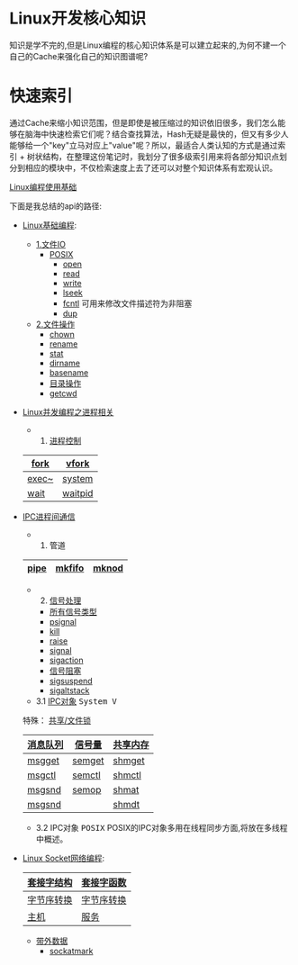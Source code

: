 # Linux开发核心知识

知识是学不完的,但是Linux编程的核心知识体系是可以建立起来的,为何不建一个自己的Cache来强化自己的知识图谱呢?

# 快速索引

通过Cache来缩小知识范围，但是即使是被压缩过的知识依旧很多，我们怎么能够在脑海中快速检索它们呢？结合查找算法，Hash无疑是最快的，但又有多少人能够给一个"key"立马对应上"value"呢？所以，最适合人类认知的方式是通过索引 + 树状结构，在整理这份笔记时，我划分了很多级索引用来将各部分知识点划分到相应的模块中，不仅检索速度上去了还可以对整个知识体系有宏观认识。

[Linux编程使用基础](linux_basic/README.md) 


下面是我总结的api的路径:

* [Linux基础编程](README.md):
	* [1.文件IO](docs/文件IO.md)
		* [POSIX](README.md)
			* [open](docs/open.md)
			* [read](docs/read.md)
			* [write](docs/write.md)
			* [lseek](docs/lseek.md)
			* [fcntl](docs/fcntl.md)   可用来修改文件描述符为非阻塞
			* [dup](docs/dup.md)
	* [2.文件操作](docs/文件操作.md)
		* [chown](docs/chown.md)
		* [rename](docs/rename.md)
		* [stat](docs/stat.md)
		* [dirname](docs/basename.md)
		* [basename](docs/basename.md)
		* [目录操作](docs/目录操作.md)
		* [getcwd](docs/getcwd.md)

* [Linux并发编程之进程相关](README.md)

	* 1. [进程控制](docs/进程控制.md)

	| [fork](docs/fork.md) |  [vfork](docs/vfork.md) |
	| ------ | ------ |
	|  [exec~](docs/exec.md) | [system](docs/system.md) |   <kbd>fork进程执行命令</kbd>>
	| [wait](docs/wait.md) | [waitpid](docs/waitpid.md) |	<kbd>进程回收</kbd>>

* [IPC进程间通信](进程通信.md)
	* 1. 管道

	| [pipe](docs/pipe.md) |  [mkfifo](docs/mkfifo.md) | [mknod](docs/mknod.md) |
	| ------ | ------ | -------- |


	* 2. [信号处理](docs/信号处理.md)
		* [所有信号类型](docs/信号类型.md)
		* [psignal](docs/psignal.md)
		* [kill](docs/kill.md)
		* [raise](docs/raise.md)
		* [signal](docs/signal.md)
		* [sigaction](docs/sigaction.md)
		* [信号阻塞](docs/信号阻塞.md)
		* [sigsuspend](docs/sigsuspend.md)
		* [sigaltstack](docs/sigaltstack.md)
	* 3.1 [IPC对象](docs/IPC.md) <kbd>System V</kbd>

	特殊： [共享/文件锁](file_lock.md)

	|[消息队列](docs/消息队列.md)|[信号量](docs/信号量.md)|[共享内存](docs/共享内存.md)|
	| ------------------- | ----------------- | ------------------- |
	|[msgget](docs/msgget.md)|[semget](docs/semget.md)|[shmget](docs/shmget.md)|
	|[msgctl](docs/msgctl.md)|[semctl](docs/semctl.md)|[shmctl](docs/shmctl.md)|
	|[msgsnd](docs/msgsnd-msgrcv.md)|[semop](docs/semop.md)|[shmat](docs/shmat-shmdt.md)|
	|[msgsnd](docs/msgsnd-msgrcv.md)|         |[shmdt](docs/shmat-shmdt.md)|

	* 3.2 IPC对象 <kbd>POSIX</kbd> POSIX的IPC对象多用在线程同步方面,将放在多线程中概述。

* [Linux Socket网络编程](docs/网络编程.md):

	|[套接字结构](docs/套接字结构.md)	|[套接字函数](docs/套接字函数.md)|
	| -------- | ----------|
	|[字节序转换](docs/字节序转换函数.md)|[字节序转换](docs/字节序转换函数.md)|
	|[主机](docs/主机.md)|[服务](docs/服务.md)|

	* [带外数据](docs/带外数据.md)
	  * [sockatmark](README.md)